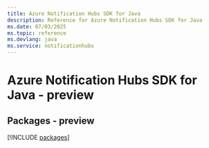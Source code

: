 ```yaml
---
title: Azure Notification Hubs SDK for Java
description: Reference for Azure Notification Hubs SDK for Java
ms.date: 07/03/2025
ms.topic: reference
ms.devlang: java
ms.service: notificationhubs
---
```

# Azure Notification Hubs SDK for Java - preview
## Packages - preview
[!INCLUDE [packages](notification-hubs-index.md)]
